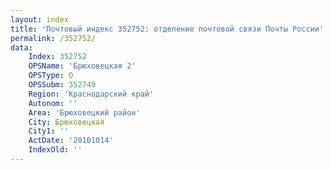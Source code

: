 ```yaml
---
layout: index
title: 'Почтовый индекс 352752: отделение почтовой связи Почты России'
permalink: /352752/
data:
    Index: 352752
    OPSName: 'Брюховецкая 2'
    OPSType: О
    OPSSubm: 352749
    Region: 'Краснодарский край'
    Autonom: ''
    Area: 'Брюховецкий район'
    City: Брюховецкая
    City1: ''
    ActDate: '20101014'
    IndexOld: ''
---
```

